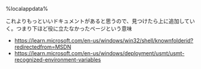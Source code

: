 

%localappdata%


これよりもっといいドキュメントがあると思うので、見つけたら上に追加していく。つまり下ほど役に立たなかったページという意味 

* https://learn.microsoft.com/en-us/windows/win32/shell/knownfolderid?redirectedfrom=MSDN
* https://learn.microsoft.com/en-us/windows/deployment/usmt/usmt-recognized-environment-variables
